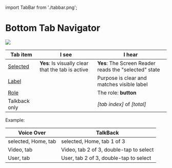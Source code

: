 import TabBar from './tabbar.png';

# Bottom Tab Navigator

<img src={TabBar} className="zoom-me" />

| Tab item                                                   | I see                                             | I hear                                                |
| ---------------------------------------------------------- | ------------------------------------------------- | ----------------------------------------------------- |
| [Selected](/guidelines/accessibility-states#aria-selected) | **Yes**: Is visually clear that the tab is active | **Yes**: The Screen Reader reads the "selected" state |
| [Label](/guidelines/accessibility-label)                   |                                                   | Purpose is clear and matches visible label            |
| [Role](/guidelines/accessibility-role)                     |                                                   | The role: **button**                                  |
| Talkback only                                              |                                                   | _[tab index]_ of _[total]_                            |

Example:

| Voice Over          | TalkBack                                |
| ------------------- | --------------------------------------- |
| selected, Home, tab | selected, Home, tab 1 of 3              |
| Video, tab          | Video, tab 2 of 3, double-tap to select |
| User, tab           | User, tab 2 of 3, double-tap to select  |
